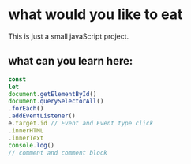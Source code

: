 # what would you like to eat
This is just a small javaScript project.

## what can you learn here:

```javaScript
const
let
document.getElementById()
document.querySelectorAll()
.forEach()
.addEventListener()
e.target.id // Event and Event type click
.innerHTML
.innerText
console.log()
// comment and comment block
```
